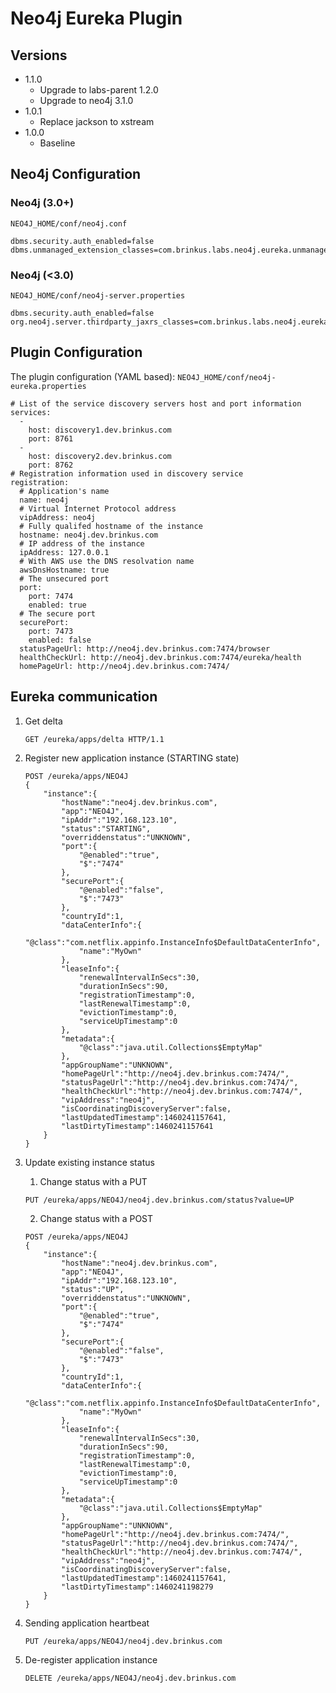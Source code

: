 # Neo4j Eureka Plugin

## Versions

* 1.1.0 
    * Upgrade to labs-parent 1.2.0
    * Upgrade to neo4j 3.1.0
* 1.0.1
    * Replace jackson to xstream
* 1.0.0 
    * Baseline

## Neo4j Configuration

### Neo4j (3.0+)

`NEO4J_HOME/conf/neo4j.conf`

```
dbms.security.auth_enabled=false
dbms.unmanaged_extension_classes=com.brinkus.labs.neo4j.eureka.unmanaged=/eureka
```

### Neo4j (<3.0)

`NEO4J_HOME/conf/neo4j-server.properties`

```
dbms.security.auth_enabled=false
org.neo4j.server.thirdparty_jaxrs_classes=com.brinkus.labs.neo4j.eureka.unmanaged=/eureka
```

## Plugin Configuration

The plugin configuration (YAML based): `NEO4J_HOME/conf/neo4j-eureka.properties`  

```
# List of the service discovery servers host and port information
services:
  -
    host: discovery1.dev.brinkus.com
    port: 8761
  -
    host: discovery2.dev.brinkus.com
    port: 8762
# Registration information used in discovery service
registration:
  # Application's name
  name: neo4j
  # Virtual Internet Protocol address
  vipAddress: neo4j
  # Fully qualifed hostname of the instance
  hostname: neo4j.dev.brinkus.com
  # IP address of the instance
  ipAddress: 127.0.0.1
  # With AWS use the DNS resolvation name
  awsDnsHostname: true
  # The unsecured port
  port:
    port: 7474
    enabled: true
  # The secure port
  securePort:
    port: 7473
    enabled: false
  statusPageUrl: http://neo4j.dev.brinkus.com:7474/browser
  healthCheckUrl: http://neo4j.dev.brinkus.com:7474/eureka/health
  homePageUrl: http://neo4j.dev.brinkus.com:7474/
```


## Eureka communication

1. Get delta
    ```
    GET /eureka/apps/delta HTTP/1.1
    ```

2. Register new application instance (STARTING state)
    ```
    POST /eureka/apps/NEO4J 
    {
        "instance":{
            "hostName":"neo4j.dev.brinkus.com",
            "app":"NEO4J",
            "ipAddr":"192.168.123.10",
            "status":"STARTING",
            "overriddenstatus":"UNKNOWN",
            "port":{
                "@enabled":"true",
                "$":"7474"
            },
            "securePort":{
                "@enabled":"false",
                "$":"7473"
            },
            "countryId":1,
            "dataCenterInfo":{
                "@class":"com.netflix.appinfo.InstanceInfo$DefaultDataCenterInfo",
                "name":"MyOwn"
            },
            "leaseInfo":{
                "renewalIntervalInSecs":30,
                "durationInSecs":90,
                "registrationTimestamp":0,
                "lastRenewalTimestamp":0,
                "evictionTimestamp":0,
                "serviceUpTimestamp":0
            },
            "metadata":{
                "@class":"java.util.Collections$EmptyMap"
            },
            "appGroupName":"UNKNOWN",
            "homePageUrl":"http://neo4j.dev.brinkus.com:7474/",
            "statusPageUrl":"http://neo4j.dev.brinkus.com:7474/",
            "healthCheckUrl":"http://neo4j.dev.brinkus.com:7474/",
            "vipAddress":"neo4j",
            "isCoordinatingDiscoveryServer":false,
            "lastUpdatedTimestamp":1460241157641,
            "lastDirtyTimestamp":1460241157641
        }
    }
    ```

3. Update existing instance status 
    1. Change status with a PUT
    ```
    PUT /eureka/apps/NEO4J/neo4j.dev.brinkus.com/status?value=UP
    ```
    
    2. Change status with a POST
    ```
    POST /eureka/apps/NEO4J 
    {
        "instance":{
            "hostName":"neo4j.dev.brinkus.com",
            "app":"NEO4J",
            "ipAddr":"192.168.123.10",
            "status":"UP",
            "overriddenstatus":"UNKNOWN",
            "port":{
                "@enabled":"true",
                "$":"7474"
            },
            "securePort":{
                "@enabled":"false",
                "$":"7473"
            },
            "countryId":1,
            "dataCenterInfo":{
                "@class":"com.netflix.appinfo.InstanceInfo$DefaultDataCenterInfo",
                "name":"MyOwn"
            },
            "leaseInfo":{
                "renewalIntervalInSecs":30,
                "durationInSecs":90,
                "registrationTimestamp":0,
                "lastRenewalTimestamp":0,
                "evictionTimestamp":0,
                "serviceUpTimestamp":0
            },
            "metadata":{
                "@class":"java.util.Collections$EmptyMap"
            },
            "appGroupName":"UNKNOWN",
            "homePageUrl":"http://neo4j.dev.brinkus.com:7474/",
            "statusPageUrl":"http://neo4j.dev.brinkus.com:7474/",
            "healthCheckUrl":"http://neo4j.dev.brinkus.com:7474/",
            "vipAddress":"neo4j",
            "isCoordinatingDiscoveryServer":false,
            "lastUpdatedTimestamp":1460241157641,
            "lastDirtyTimestamp":1460241198279
        }
    }
    ```


4. Sending application heartbeat
    ```
    PUT /eureka/apps/NEO4J/neo4j.dev.brinkus.com
    ```

5. De-register application instance
    ```
    DELETE /eureka/apps/NEO4J/neo4j.dev.brinkus.com
    ```